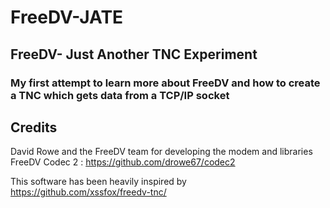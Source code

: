 # FreeDV-JATE
## FreeDV- Just Another TNC Experiment
### My first attempt to learn more about FreeDV and how to create a TNC which gets data from a TCP/IP socket 

## Credits

David Rowe and the FreeDV team for developing the modem and libraries
FreeDV Codec 2 : https://github.com/drowe67/codec2


This software has been heavily inspired by https://github.com/xssfox/freedv-tnc/

